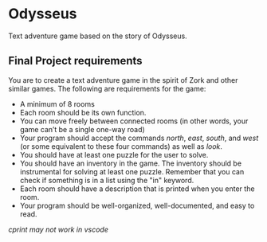 # Odysseus
Text adventure game based on the story of Odysseus.

## Final Project requirements

You are to create a text adventure game in the spirit of Zork and other similar games. The following are requirements for the game:

- A minimum of 8 rooms
- Each room should be its own function.
- You can move freely between connected rooms (in other words, your game can’t be a single one-way road)
- Your program should accept the commands _north_, _east_, _south_, and _west_ (or some equivalent to these four commands) as well as _look_.
- You should have at least one puzzle for the user to solve.
- You should have an inventory in the game. The inventory should be instrumental for solving at least one puzzle. Remember that you can check if something is in a list using the "in" keyword.
- Each room should have a description that is printed when you enter the room.
- Your program should be well-organized, well-documented, and easy to read.

<i> cprint may not work in vscode </i>
